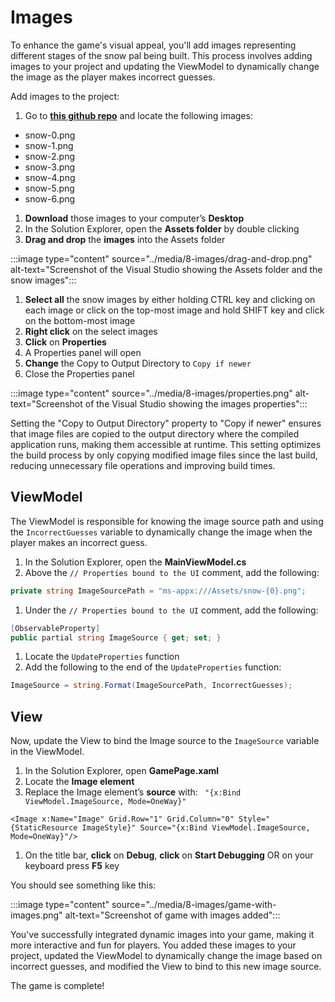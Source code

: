 # Images

To enhance the game's visual appeal, you'll add images representing different stages of the snow pal being built. This process involves adding images to your project and updating the ViewModel to dynamically change the image as the player makes incorrect guesses.

Add images to the project:

1. Go to **[this github repo](https://github.com/microsoft/Windows-DevRel/tree/main/Samples/SnowPal-Win-101/snowpal/Assets)** and locate the following images:

- snow-0.png
- snow-1.png
- snow-2.png
- snow-3.png
- snow-4.png
- snow-5.png
- snow-6.png

1. **Download** those images to your computer’s **Desktop**
1. In the Solution Explorer, open the **Assets folder** by double clicking
1. **Drag and drop** the **images** into the Assets folder

:::image type="content" source="../media/8-images/drag-and-drop.png" alt-text="Screenshot of the Visual Studio showing the Assets folder and the snow images":::

1. **Select all** the snow images by either holding CTRL key and clicking on each image or click on the top-most image and hold SHIFT key and click on the bottom-most image
1. **Right click** on the select images
1. **Click** on **Properties**
1. A Properties panel will open
1. **Change** the Copy to Output Directory to `Copy if newer`
1. Close the Properties panel

:::image type="content" source="../media/8-images/properties.png" alt-text="Screenshot of the Visual Studio showing the images properties":::

Setting the "Copy to Output Directory" property to "Copy if newer" ensures that image files are copied to the output directory where the compiled application runs, making them accessible at runtime. This setting optimizes the build process by only copying modified image files since the last build, reducing unnecessary file operations and improving build times.

## ViewModel

The ViewModel is responsible for knowing the image source path and using the `IncorrectGuesses` variable to dynamically change the image when the player makes an incorrect guess.

1. In the Solution Explorer, open the **MainViewModel.cs**
1. Above the `// Properties bound to the UI` comment, add the following:

```csharp
private string ImageSourcePath = "ms-appx:///Assets/snow-{0}.png";
```

1. Under the `// Properties bound to the UI` comment, add the following:

```csharp
[ObservableProperty]
public partial string ImageSource { get; set; }
```

1. Locate the `UpdateProperties` function
1. Add the following to the end of the `UpdateProperties` function:

```csharp
ImageSource = string.Format(ImageSourcePath, IncorrectGuesses);
```

## View

Now, update the View to bind the Image source to the `ImageSource` variable in the ViewModel.

1. In the Solution Explorer, open **GamePage.xaml**
1. Locate the **Image element**
1. Replace the Image element’s **source** with: ` "{x:Bind ViewModel.ImageSource, Mode=OneWay}"`

```xaml
<Image x:Name="Image" Grid.Row="1" Grid.Column="0" Style="{StaticResource ImageStyle}" Source="{x:Bind ViewModel.ImageSource, Mode=OneWay}"/>
```

1. On the title bar, **click** on **Debug**, **click** on **Start Debugging** OR on your keyboard press **F5** key

You should see something like this:

:::image type="content" source="../media/8-images/game-with-images.png" alt-text="Screenshot of game with images added":::

You've successfully integrated dynamic images into your game, making it more interactive and fun for players. You added these images to your project, updated the ViewModel to dynamically change the image based on incorrect guesses, and modified the View to bind to this new image source.

The game is complete!
